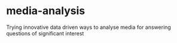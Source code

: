 # media-analysis
Trying innovative data driven ways to analyse media for answering questions of significant interest
